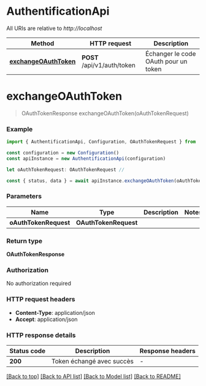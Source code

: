# AuthentificationApi

All URIs are relative to _http://localhost_

| Method                                        | HTTP request                | Description                          |
| --------------------------------------------- | --------------------------- | ------------------------------------ |
| [**exchangeOAuthToken**](#exchangeoauthtoken) | **POST** /api/v1/auth/token | Échanger le code OAuth pour un token |

# **exchangeOAuthToken**

> OAuthTokenResponse exchangeOAuthToken(oAuthTokenRequest)

### Example

```typescript
import { AuthentificationApi, Configuration, OAuthTokenRequest } from '@trouvaille/api'

const configuration = new Configuration()
const apiInstance = new AuthentificationApi(configuration)

let oAuthTokenRequest: OAuthTokenRequest //

const { status, data } = await apiInstance.exchangeOAuthToken(oAuthTokenRequest)
```

### Parameters

| Name                  | Type                  | Description | Notes |
| --------------------- | --------------------- | ----------- | ----- |
| **oAuthTokenRequest** | **OAuthTokenRequest** |             |       |

### Return type

**OAuthTokenResponse**

### Authorization

No authorization required

### HTTP request headers

- **Content-Type**: application/json
- **Accept**: application/json

### HTTP response details

| Status code | Description               | Response headers |
| ----------- | ------------------------- | ---------------- |
| **200**     | Token échangé avec succès | -                |

[[Back to top]](#) [[Back to API list]](../README.md#documentation-for-api-endpoints) [[Back to Model list]](../README.md#documentation-for-models) [[Back to README]](../README.md)
